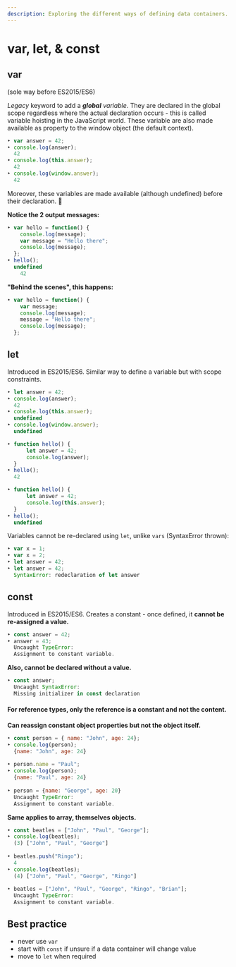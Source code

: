 ```yaml
---
description: Exploring the different ways of defining data containers.
---
```


# var, let, & const

## var

 \(sole way before ES2015/ES6\)

_Legacy_ keyword to add a _**global** variable_. They are declared in the global scope regardless where the actual declaration occurs - this is called variable hoisting in the JavaScript world. These variable are also made available as property to the window object \(the default context\).

```javascript
‣ var answer = 42;
‣ console.log(answer);
  42
‣ console.log(this.answer);
  42
‣ console.log(window.answer);
  42
```

Moreover, these variables are made available \(although undefined\) before their declaration. 🤯

**Notice the 2 output messages:**

```javascript
‣ var hello = function() {
    console.log(message);
    var message = "Hello there";
    console.log(message);
  };
‣ hello();
  undefined
    42
```

**"Behind the scenes", this happens:**

```javascript
‣ var hello = function() {
    var message;
    console.log(message);
    message = "Hello there";
    console.log(message);
  };
```

## let

Introduced in ES2015/ES6. Similar way to define a variable but with scope constraints.

```javascript
‣ let answer = 42;
‣ console.log(answer);
  42
‣ console.log(this.answer);
  undefined
‣ console.log(window.answer);
  undefined
```

```javascript
‣ function hello() {
      let answer = 42;
      console.log(answer);
  }
‣ hello();
  42

‣ function hello() {
      let answer = 42;
      console.log(this.answer);
  }
‣ hello();
  undefined
```

Variables cannot be re-declared using `let`, unlike `vars`   \(SyntaxError thrown\):

```javascript
‣ var x = 1;
‣ var x = 2;
‣ let answer = 42;
‣ let answer = 42;
  SyntaxError: redeclaration of let answer
```

## const

Introduced in ES2015/ES6. Creates a constant - once defined, it **cannot be re-assigned a value.**

```javascript
‣ const answer = 42;
‣ answer = 43;
  Uncaught TypeError: 
  Assignment to constant variable.
```

**Also, cannot be declared without a value.**

```javascript
‣ const answer;
  Uncaught SyntaxError: 
  Missing initializer in const declaration
```

#### For reference types, only the reference is a constant and not the content.

**Can reassign constant object properties but not the object itself.**

```javascript
‣ const person = { name: "John", age: 24};
‣ console.log(person);
  {name: "John", age: 24}
  
‣ person.name = "Paul";
‣ console.log(person);
  {name: "Paul", age: 24}
  
‣ person = {name: "George", age: 20}
  Uncaught TypeError: 
  Assignment to constant variable.
```

**Same applies to array, themselves objects.**

```javascript
‣ const beatles = ["John", "Paul", "George"];
‣ console.log(beatles);
  (3) ["John", "Paul", "George"]
  
‣ beatles.push("Ringo");
  4
‣ console.log(beatles);
  (4) ["John", "Paul", "George", "Ringo"]
  
‣ beatles = ["John", "Paul", "George", "Ringo", "Brian"];
  Uncaught TypeError: 
  Assignment to constant variable.
```

## Best practice

* never use `var`
* start with `const` if unsure if a data container will change value
* move to `let` when required

